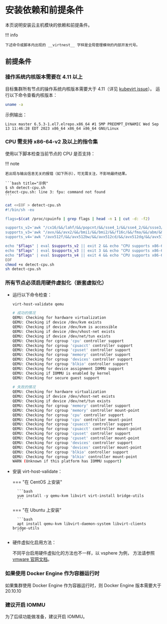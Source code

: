 # 安装依赖和前提条件

本页说明安装云主机模块的依赖和前提条件。

!!! info

    下述命令或脚本内出现的 __virtnest__ 字样是全局管理模块的内部开发代号。

## 前提条件

### 操作系统内核版本需要在 4.11 以上

目标集群所有节点的操作系统内核版本需要大于 4.11（详见 [kubevirt issue](https://github.com/kubevirt/kubevirt/issues/11886)）。
运行以下命令查看内核版本：

```bash
uname -a
```

示例输出：

```output
Linux master 6.5.3-1.el7.elrepo.x86_64 #1 SMP PREEMPT_DYNAMIC Wed Sep 13 11:46:28 EDT 2023 x86_64 x86_64 x86_64 GNU/Linux
```

### CPU 需支持 x86-64-v2 及以上的指令集

使用以下脚本检查当前节点的 CPU 是否支持：

!!! note  

    若出现与输出信息无关的报错（如下所示），可无需关注，不影响最终结果。

    ```bash title="示例"
    $ sh detect-cpu.sh
    detect-cpu.sh: line 3: fpu: command not found
    ```   

```sh
cat <<EOF > detect-cpu.sh
#!/bin/sh -eu

flags=$(cat /proc/cpuinfo | grep flags | head -n 1 | cut -d: -f2)

supports_v2='awk "/cx16/&&/lahf/&&/popcnt/&&/sse4_1/&&/sse4_2/&&/ssse3/ {found=1} END {exit !found}"'
supports_v3='awk "/avx/&&/avx2/&&/bmi1/&&/bmi2/&&/f16c/&&/fma/&&/abm/&&/movbe/&&/xsave/ {found=1} END {exit !found}"'
supports_v4='awk "/avx512f/&&/avx512bw/&&/avx512cd/&&/avx512dq/&&/avx512vl/ {found=1} END {exit !found}"'

echo "$flags" | eval $supports_v2 || exit 2 && echo "CPU supports x86-64-v2"
echo "$flags" | eval $supports_v3 || exit 3 && echo "CPU supports x86-64-v3"
echo "$flags" | eval $supports_v4 || exit 4 && echo "CPU supports x86-64-v4"
EOF
chmod +x detect-cpu.sh
sh detect-cpu.sh
```

### 所有节点必须启用硬件虚拟化（嵌套虚拟化）

* 运行以下命令检查：

    ```sh
    virt-host-validate qemu
    ```
    
    ```sh
    # 成功的情况
    QEMU: Checking for hardware virtualization                                 : PASS
    QEMU: Checking if device /dev/kvm exists                                   : PASS
    QEMU: Checking if device /dev/kvm is accessible                            : PASS
    QEMU: Checking if device /dev/vhost-net exists                             : PASS
    QEMU: Checking if device /dev/net/tun exists                               : PASS
    QEMU: Checking for cgroup 'cpu' controller support                         : PASS
    QEMU: Checking for cgroup 'cpuacct' controller support                     : PASS
    QEMU: Checking for cgroup 'cpuset' controller support                      : PASS
    QEMU: Checking for cgroup 'memory' controller support                      : PASS
    QEMU: Checking for cgroup 'devices' controller support                     : PASS
    QEMU: Checking for cgroup 'blkio' controller support                       : PASS
    QEMU: Checking for device assignment IOMMU support                         : PASS
    QEMU: Checking if IOMMU is enabled by kernel                               : PASS
    QEMU: Checking for secure guest support                                    : WARN (Unknown if this platform has Secure Guest support)
        
    # 失败的情况
    QEMU: Checking for hardware virtualization                                 : FAIL (Only emulated CPUs are available, performance will be significantly limited)
    QEMU: Checking if device /dev/vhost-net exists                             : PASS
    QEMU: Checking if device /dev/net/tun exists                               : PASS
    QEMU: Checking for cgroup 'memory' controller support                      : PASS
    QEMU: Checking for cgroup 'memory' controller mount-point                  : PASS
    QEMU: Checking for cgroup 'cpu' controller support                         : PASS
    QEMU: Checking for cgroup 'cpu' controller mount-point                     : PASS
    QEMU: Checking for cgroup 'cpuacct' controller support                     : PASS
    QEMU: Checking for cgroup 'cpuacct' controller mount-point                 : PASS
    QEMU: Checking for cgroup 'cpuset' controller support                      : PASS
    QEMU: Checking for cgroup 'cpuset' controller mount-point                  : PASS
    QEMU: Checking for cgroup 'devices' controller support                     : PASS
    QEMU: Checking for cgroup 'devices' controller mount-point                 : PASS
    QEMU: Checking for cgroup 'blkio' controller support                       : PASS
    QEMU: Checking for cgroup 'blkio' controller mount-point                   : PASS
    WARN (Unknown if this platform has IOMMU support)
    ```

* 安装 virt-host-validate：

    === "在 CentOS 上安装"
    
        ```bash
        yum install -y qemu-kvm libvirt virt-install bridge-utils
        ```
    
    === "在 Ubuntu 上安装"
    
        ```bash
        apt install qemu-kvm libvirt-daemon-system libvirt-clients bridge-utils
        ```
    
* 硬件虚拟化启用方法：

    不同平台启用硬件虚拟化的方法也不一样，以 vsphere 为例，
    方法请参照 [vmware 官网文档](https://docs.vmware.com/en/VMware-vSphere/7.0/com.vmware.vsphere.vm_admin.doc/GUID-2A98801C-68E8-47AF-99ED-00C63E4857F6.html)。

### 如果使用 Docker Engine 作为容器运行时

如果集群使用 Docker Engine 作为容器运行时，则 Docker Engine 版本需要大于 20.10.10
 
### 建议开启 IOMMU

为了后续功能做准备，建议开启 IOMMU。
